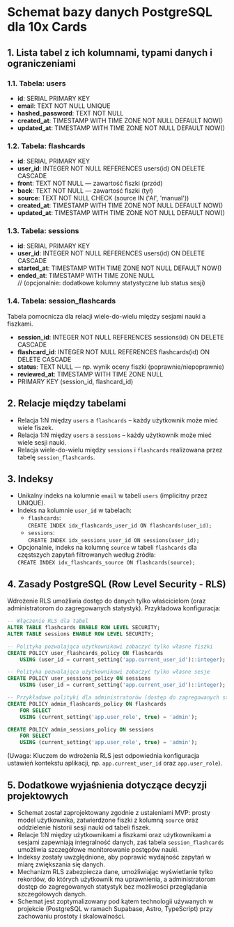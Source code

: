 # Schemat bazy danych PostgreSQL dla 10x Cards

## 1. Lista tabel z ich kolumnami, typami danych i ograniczeniami

### 1.1. Tabela: users
- **id**: SERIAL PRIMARY KEY  
- **email**: TEXT NOT NULL UNIQUE  
- **hashed_password**: TEXT NOT NULL  
- **created_at**: TIMESTAMP WITH TIME ZONE NOT NULL DEFAULT NOW()  
- **updated_at**: TIMESTAMP WITH TIME ZONE NOT NULL DEFAULT NOW()

### 1.2. Tabela: flashcards
- **id**: SERIAL PRIMARY KEY  
- **user_id**: INTEGER NOT NULL REFERENCES users(id) ON DELETE CASCADE  
- **front**: TEXT NOT NULL            — zawartość fiszki (przód)  
- **back**: TEXT NOT NULL             — zawartość fiszki (tył)  
- **source**: TEXT NOT NULL CHECK (source IN ('AI', 'manual'))  
- **created_at**: TIMESTAMP WITH TIME ZONE NOT NULL DEFAULT NOW()  
- **updated_at**: TIMESTAMP WITH TIME ZONE NOT NULL DEFAULT NOW()

### 1.3. Tabela: sessions
- **id**: SERIAL PRIMARY KEY  
- **user_id**: INTEGER NOT NULL REFERENCES users(id) ON DELETE CASCADE  
- **started_at**: TIMESTAMP WITH TIME ZONE NOT NULL DEFAULT NOW()  
- **ended_at**: TIMESTAMP WITH TIME ZONE NULL  
// (opcjonalnie: dodatkowe kolumny statystyczne lub status sesji)

### 1.4. Tabela: session_flashcards
Tabela pomocnicza dla relacji wiele-do-wielu między sesjami nauki a fiszkami.
- **session_id**: INTEGER NOT NULL REFERENCES sessions(id) ON DELETE CASCADE  
- **flashcard_id**: INTEGER NOT NULL REFERENCES flashcards(id) ON DELETE CASCADE  
- **status**: TEXT NULL            — np. wynik oceny fiszki (poprawnie/niepoprawnie)  
- **reviewed_at**: TIMESTAMP WITH TIME ZONE NULL  
- PRIMARY KEY (session_id, flashcard_id)

## 2. Relacje między tabelami
- Relacja 1:N między `users` a `flashcards` – każdy użytkownik może mieć wiele fiszek.
- Relacja 1:N między `users` a `sessions` – każdy użytkownik może mieć wiele sesji nauki.
- Relacja wiele-do-wielu między `sessions` i `flashcards` realizowana przez tabelę `session_flashcards`.

## 3. Indeksy
- Unikalny indeks na kolumnie `email` w tabeli `users` (implicitny przez UNIQUE).  
- Indeks na kolumnie `user_id` w tabelach:
  - `flashcards`:  
    `CREATE INDEX idx_flashcards_user_id ON flashcards(user_id);`
  - `sessions`:  
    `CREATE INDEX idx_sessions_user_id ON sessions(user_id);`
- Opcjonalnie, indeks na kolumnę `source` w tabeli `flashcards` dla częstszych zapytań filtrowanych według źródła:  
  `CREATE INDEX idx_flashcards_source ON flashcards(source);`

## 4. Zasady PostgreSQL (Row Level Security - RLS)
Wdrożenie RLS umożliwia dostęp do danych tylko właścicielom (oraz administratorom do zagregowanych statystyk). Przykładowa konfiguracja:

```sql
-- Włączenie RLS dla tabel
ALTER TABLE flashcards ENABLE ROW LEVEL SECURITY;
ALTER TABLE sessions ENABLE ROW LEVEL SECURITY;

-- Polityka pozwalająca użytkownikowi zobaczyć tylko własne fiszki
CREATE POLICY user_flashcards_policy ON flashcards
    USING (user_id = current_setting('app.current_user_id')::integer);

-- Polityka pozwalająca użytkownikowi zobaczyć tylko własne sesje
CREATE POLICY user_sessions_policy ON sessions
    USING (user_id = current_setting('app.current_user_id')::integer);

-- Przykładowe polityki dla administratorów (dostęp do zagregowanych statystyk)
CREATE POLICY admin_flashcards_policy ON flashcards
    FOR SELECT
    USING (current_setting('app.user_role', true) = 'admin');

CREATE POLICY admin_sessions_policy ON sessions
    FOR SELECT
    USING (current_setting('app.user_role', true) = 'admin');
```

(Uwaga: Kluczem do wdrożenia RLS jest odpowiednia konfiguracja ustawień kontekstu aplikacji, np. `app.current_user_id` oraz `app.user_role`).

## 5. Dodatkowe wyjaśnienia dotyczące decyzji projektowych
- Schemat został zaprojektowany zgodnie z ustaleniami MVP: prosty model użytkownika, zatwierdzone fiszki z kolumną `source` oraz oddzielenie historii sesji nauki od tabeli fiszek.
- Relacje 1:N między użytkownikami a fiszkami oraz użytkownikami a sesjami zapewniają integralność danych, zaś tabela `session_flashcards` umożliwia szczegółowe monitorowanie postępów nauki.
- Indeksy zostały uwzględnione, aby poprawić wydajność zapytań w miarę zwiększania się danych.
- Mechanizm RLS zabezpiecza dane, umożliwiając wyświetlanie tylko rekordów, do których użytkownik ma uprawnienia, a administratorom dostęp do zagregowanych statystyk bez możliwości przeglądania szczegółowych danych.
- Schemat jest zoptymalizowany pod kątem technologii używanych w projekcie (PostgreSQL w ramach Supabase, Astro, TypeScript) przy zachowaniu prostoty i skalowalności.
